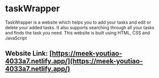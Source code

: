 # taskWrapper
TaskWrapper is a website which helps you to add your tasks and edit or delete your added tasks. It also supports searching through all your tasks and finds the task you need. This website is built using HTML, CSS and JavaScript

## Website Link: [https://meek-youtiao-4033a7.netlify.app/](https://meek-youtiao-4033a7.netlify.app/)
